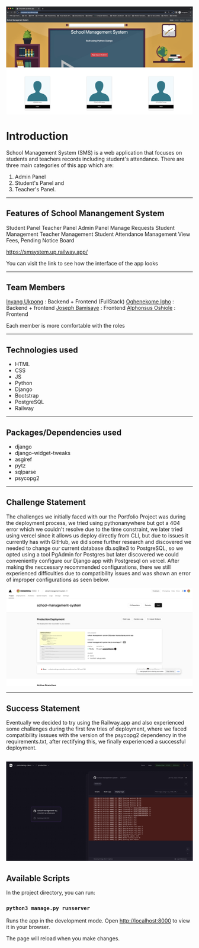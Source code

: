 
![School Management System](static/images/readme_images/smsystem-app.png)

# Introduction

School Management System (SMS) is a web application that focuses on students and teachers records including student's attendance. There are three main categories of this app which are:

1. Admin Panel
2. Student's Panel and
3. Teacher's Panel.

---

## Features of School Manangement System

Student Panel
Teacher Panel
Admin Panel
Manage Requests
Student Management
Teacher Management
Student Attendance Management
View Fees, Pending
Notice Board

<https://smsystem.up.railway.app/>

You can visit the link to see how the interface of the app looks

---

## Team Members

[Inyang Ukpong](github.com/InyangUkpong) : Backend + Frontend (FullStack)
[Oghenekome Igho](github.com/meetkome) : Backend + frontend
[Joseph Bamisaye](github.com/Joethesaint) : Frontend
[Alphonsus Oshiole](github.com/Alphydoo) : Frontend

Each member is more comfortable with the roles

---

## Technologies used

- HTML
- CSS
- JS
- Python
- Django
- Bootstrap
- PostgreSQL
- Railway

---

## Packages/Dependencies used

- django
- django-widget-tweaks
- asgiref
- pytz
- sqlparse
- psycopg2

---

## Challenge Statement

The challenges we initially faced with our the Portfolio Project was during the deployment process, we tried using pythonanywhere but got a 404 error which we couldn't resolve due to the time constraint, we later tried using vercel since it allows us deploy directly from CLI, but due to issues it currently has with GitHub, we did some further research and discovered we needed to change our current database db.sqlite3 to PostgreSQL, so we opted using a tool PgAdmin for Postgres but later discovered we could conveniently configure our Django app with Postgresql on vercel. After making the neccessary recommended  configurations, there we still experienced difficulties due to compatibility issues and was shown an error of improper configurations as seen below.

![Vercel Configuration Error](static/images/readme_images/vercel-deployment-error.png)

---

## Success Statement

Eventually we decided to try using the Railway.app and also experienced some challenges during the first few tries of deployment, where we faced compatibility isssues with the version of the psycopg2 dependency in the requirements.txt, after rectifying this, we finally experienced a successful deployment.

![Gunicorn Error-Log](static/images/readme_images/railway-build-error1.png)
---

## Available Scripts

In the project directory, you can run:

### `python3 manage.py runserver`

Runs the app in the development mode.
Open [http://localhost:8000](http://localhost:8000) to view it in your browser.

The page will reload when you make changes.
